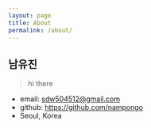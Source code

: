 ```yaml
---
layout: page
title: About
permalink: /about/
---
```


## 남유진
> hi there


- email: sdw504512@gmail.com
- github: <a>https://github.com/nampongo </a>
- Seoul, Korea

<br>
